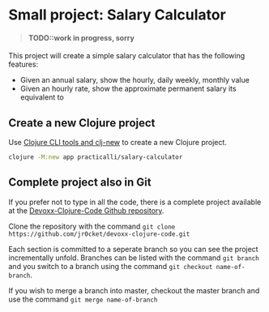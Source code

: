 # Small project: Salary Calculator

> #### TODO::work in progress, sorry

   This project will create a simple salary calculator that has the following features:

  * Given an annual salary, show the hourly, daily weekly, monthly value
  * Given an hourly rate, show the approximate permanent salary its equivalent to


## Create a new Clojure project
Use [Clojure CLI tools and clj-new](/clojure/clojure-cli/install/community-tools.md) to create a new Clojure project.

```bash
clojure -M:new app practicalli/salary-calculator
```

## Complete project also in Git

  If you prefer not to type in all the code, there is a complete project available at the [Devoxx-Clojure-Code Github repository](https://github.com/jr0cket/devoxx-clojure-code.git).

  Clone the repository with the command `git clone https://github.com/jr0cket/devoxx-clojure-code.git`

  Each section is committed to a seperate branch so you can see the project incrementally unfold.  Branches can be listed with the command `git branch` and you switch to a branch using the command `git checkout name-of-branch`.

  If you wish to merge a branch into master, checkout the master branch and use the command `git merge name-of-branch`
